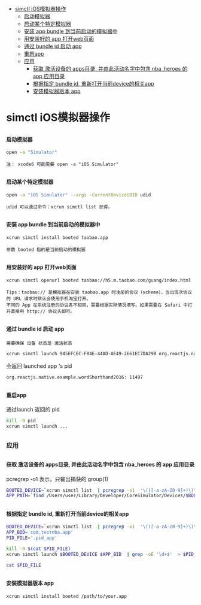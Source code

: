 [](...menustart)

- [simctl iOS模拟器操作](#7135c26666c1e715aeffe14303892276)
    - [启动模拟器](#4ec0728efe7e68db35a1e6077f0deaae)
    - [启动某个特定模拟器](#9bb710bd8a9706a3e1f9262e167b9d05)
    - [安装 app bundle 到当前启动的模拟器中](#bfcfd6b70f52469736492a147544d405)
    - [用安装好的 app 打开web页面](#951f42007d7a6df508140b29d5bbe421)
    - [通过 bundle id 启动 app](#a7541a2fc37177c41fa4a72df5e41831)
    - [重启app](#f51c612b79aa3963cad0432d2eaafce7)
    - [应用](#5b0520a9bf5e8d87c0b8c6e58766e184)
        - [获取 激活设备的 apps目录, 并由此活动名字中包含 nba_heroes 的 app 应用目录](#8ae5fd09698f7625952015b04258d4f3)
        - [根据指定 bundle id, 重新打开当前device的相关app](#461860f98245977eac3a2994e72b05be)
        - [安装模拟器版本 app](#777203f91f5115a210fd9dc90df43d15)

[](...menuend)


<h2 id="7135c26666c1e715aeffe14303892276"></h2>

# simctl iOS模拟器操作

<h2 id="4ec0728efe7e68db35a1e6077f0deaae"></h2>

#### 启动模拟器

```bash
open -a "Simulator"  
```

    注： xcode6 可能需要 open -a "iOS Simulator"


<h2 id="9bb710bd8a9706a3e1f9262e167b9d05"></h2>

#### 启动某个特定模拟器

```bash
open -a "iOS Simulator" --args -CurrentDeviceUDID udid
```

    udid 可以通过命令：xcrun simctl list 获得。



<h2 id="bfcfd6b70f52469736492a147544d405"></h2>

#### 安装 app bundle 到当前启动的模拟器中

```bash
xcrun simctl install booted taobao.app
```

    参数 booted 指的是当前启动的模拟器


<h2 id="951f42007d7a6df508140b29d5bbe421"></h2>

#### 用安装好的 app 打开web页面

```bash
xcrun simctl openurl booted taobao://h5.m.taobao.com/guang/index.html
```

    Tips：taobao:// 是模拟器在安装 taobao.app 时注册的协议（scheme），当出现次协议的 URL 请求时默认会使用手机淘宝打开。
    不同的 App 在系统注册的协议各不相同，需要根据实际情况填写。如果需要在 Safari 中打开直接用 http:// 协议头即可。


<h2 id="a7541a2fc37177c41fa4a72df5e41831"></h2>

#### 通过 bundle id 启动 app 

    需要确保 设备 状态是 激活状态


```bash
xcrun simctl launch 945EFCEC-F84E-44AD-AE49-2E61EC7DA29B org.reactjs.native.example.wordShorthand2016
```

会返回 launched app 's pid 

```bash
org.reactjs.native.example.wordShorthand2016: 11497
```

<h2 id="f51c612b79aa3963cad0432d2eaafce7"></h2>

#### 重启app

通过launch 返回的 pid

```bash
kill -9 pid
xcrun simctl launch ...
```

<h2 id="5b0520a9bf5e8d87c0b8c6e58766e184"></h2>

### 应用

<h2 id="8ae5fd09698f7625952015b04258d4f3"></h2>

#### 获取 激活设备的 apps目录, 并由此活动名字中包含 nba_heroes 的 app 应用目录

pcregrep -o1 表示，只输出捕获的 group(1)

```bash
BOOTED_DEVICE=`xcrun simctl list  | pcregrep -o1  '\(([-a-zA-Z0-9]+)\)\s+\(Booted\)'`
APP_PATH=`find /Users/user/Library/Developer/CoreSimulator/Devices/$BOOTED_DEVICE/data/Containers/Bundle/Application -name "Info.plist" | grep nba_heroes | pcregrep -o1 '(.*?)/Info.plist'`
```

<h2 id="461860f98245977eac3a2994e72b05be"></h2>

#### 根据指定 bundle id, 重新打开当前device的相关app

```bash
BOOTED_DEVICE=`xcrun simctl list  | pcregrep -o1  '\(([-a-zA-Z0-9]+)\)\s+\(Booted\)'`
APP_BID='com.testnba.app'
PID_FILE='.pid_app'

kill -9 $(cat $PID_FILE)
xcrun simctl launch $BOOTED_DEVICE $APP_BID  | grep -oE '\d+$'  > $PID_FILE

cat $PID_FILE
```

<h2 id="777203f91f5115a210fd9dc90df43d15"></h2>

#### 安装模拟器版本 app

```bash
xcrun simctl install booted /path/to/your.app
```
